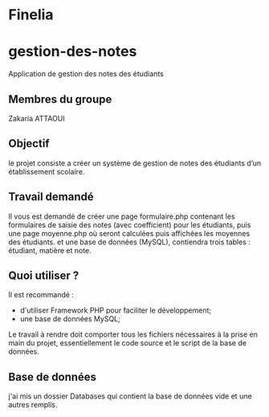 #  Finelia 

# gestion-des-notes
Application de gestion des notes des étudiants

## Membres du groupe
 Zakaria ATTAOUI 

## Objectif
le projet consiste a créer un système de gestion de notes des étudiants d’un établissement scolaire.

## Travail demandé
Il vous est demandé de créer une page formulaire.php contenant les formulaires de saisie des notes (avec coefficient) 
pour les étudiants, puis une page moyenne.php où seront calculées puis affichées les moyennes des étudiants. 
et une base de données (MySQL), contiendra trois tables : étudiant, matière et note.

## Quoi utiliser ?
Il est recommandé :
- d'utiliser Framework PHP pour faciliter le développement;
- une base de données MySQL;


Le travail à rendre doit comporter tous les fichiers nécessaires à la prise en main du projet, 
essentiellement le code source et le script de la base de données.


## Base de données 
j'ai mis un dossier Databases qui contient la base de données vide et une autres remplis.

